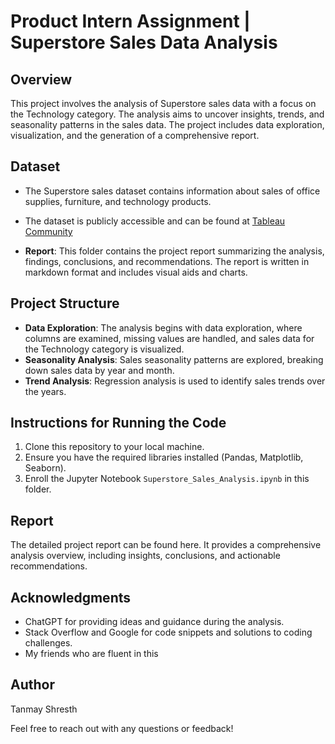 # Product Intern Assignment | Superstore Sales Data Analysis

## Overview
This project involves the analysis of Superstore sales data with a focus on the Technology category. The analysis aims to uncover insights, trends, and seasonality patterns in the sales data. The project includes data exploration, visualization, and the generation of a comprehensive report.

## Dataset
- The Superstore sales dataset contains information about sales of office supplies, furniture, and technology products.
- The dataset is publicly accessible and can be found at [Tableau Community](https://community.tableau.com/s/question/0D54T00000CWeX8SAL/sample-superstore-sales-excelxls)

- **Report**: This folder contains the project report summarizing the analysis, findings, conclusions, and recommendations. The report is written in markdown format and includes visual aids and charts.

## Project Structure
- **Data Exploration**: The analysis begins with data exploration, where columns are examined, missing values are handled, and sales data for the Technology category is visualized.
- **Seasonality Analysis**: Sales seasonality patterns are explored, breaking down sales data by year and month.
- **Trend Analysis**: Regression analysis is used to identify sales trends over the years.

## Instructions for Running the Code
1. Clone this repository to your local machine.
2. Ensure you have the required libraries installed (Pandas, Matplotlib, Seaborn).
3. Enroll the Jupyter Notebook `Superstore_Sales_Analysis.ipynb` in this folder.

## Report
The detailed project report can be found here. It provides a comprehensive analysis overview, including insights, conclusions, and actionable recommendations.

## Acknowledgments
- ChatGPT for providing ideas and guidance during the analysis.
- Stack Overflow and Google for code snippets and solutions to coding challenges.
- My friends who are fluent in this

## Author
Tanmay Shresth

Feel free to reach out with any questions or feedback!
